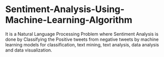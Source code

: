 # Sentiment-Analysis-Using-Machine-Learning-Algorithm
It is a Natural Language Processing Problem where Sentiment Analysis is done by Classifying the Positive tweets from negative tweets by machine learning models for classification, text mining, text analysis, data analysis and data visualization.
